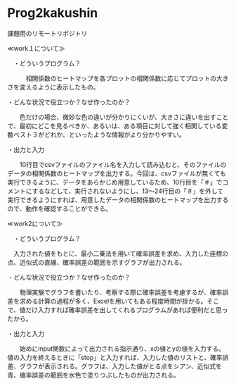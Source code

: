# Prog2kakushin
課題用のリモートリポジトリ

≪work１について≫

　・どういうプログラム？
 
　　　相関係数のヒートマップを各プロットの相関係数に応じてプロットの大きさを変えるように表示したもの。
  
  ・どんな状況で役立つか？なぜ作ったのか？
  
  　　色だけの場合、微妙な色の違いが分かりにくいが、大きさに違いを出すことで、最初にどこを見るべきか、あるいは、ある項目に対して強く相関している変数ベスト３がどれか、といったような情報がより分かりやすい。
  
  ・出力と入力
  
  　　10行目でcsvファイルのファイル名を入力して読み込むと、そのファイルのデータの相関係数のヒートマップを出力する。今回は、csvファイルが無くても実行できるように、データをあらかじめ用意しているため、10行目を「＃」でコメントにするなどして、実行されないようにし、13～24行目の「＃」を外して実行できるようにすれば、用意したデータの相関係数のヒートマップを出力するので、動作を確認することができる。



≪work2について≫

　・どういうプログラム？

   　入力された値をもとに、最小二乗法を用いて確率誤差を求め、入力した座標の点、近似式の直線、確率誤差の範囲を示すグラフが出力される。

  ・どんな状況で役立つか？なぜ作ったのか？

  　　物理実験でグラフを書いたり、考察する際に確率誤差を考慮するが、確率誤差を求める計算の過程が多く、Excelを用いてもある程度時間が掛かる。そこで、値だけ入力すれば確率誤差を出してくれるプログラムがあれば便利だと思ったから。


   ・出力と入力

   　　始めにinput関数によって出力される指示通り、xの値とyの値を入力する。値の入力を終えるときに「stop」と入力すれば、入力した値のリストと、確率誤差、グラフが表示される。グラフは、入力した値がとる点をシアン、近似式を青、確率誤差の範囲を水色で塗りつぶしたものが出力される。
